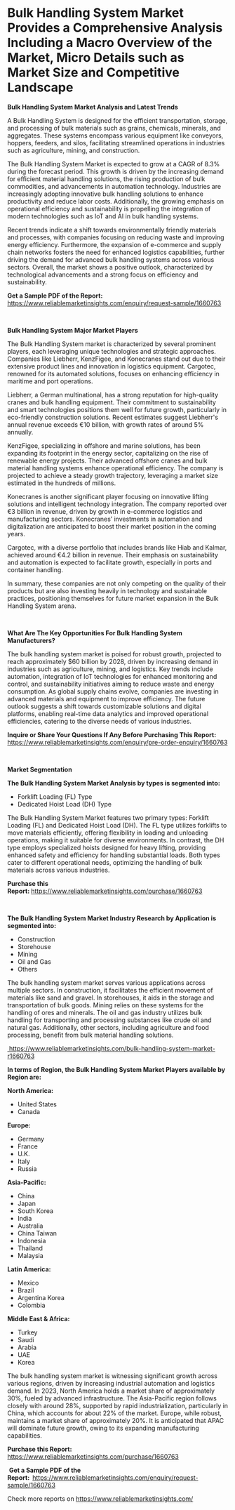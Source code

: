 <p><h1>Bulk Handling System Market Provides a Comprehensive Analysis Including a Macro Overview of the Market, Micro Details such as Market Size and Competitive Landscape</h1></p><p><strong>Bulk Handling System Market Analysis and Latest Trends</strong></p>
<p><p>A Bulk Handling System is designed for the efficient transportation, storage, and processing of bulk materials such as grains, chemicals, minerals, and aggregates. These systems encompass various equipment like conveyors, hoppers, feeders, and silos, facilitating streamlined operations in industries such as agriculture, mining, and construction.</p><p>The Bulk Handling System Market is expected to grow at a CAGR of 8.3% during the forecast period. This growth is driven by the increasing demand for efficient material handling solutions, the rising production of bulk commodities, and advancements in automation technology. Industries are increasingly adopting innovative bulk handling solutions to enhance productivity and reduce labor costs. Additionally, the growing emphasis on operational efficiency and sustainability is propelling the integration of modern technologies such as IoT and AI in bulk handling systems.</p><p>Recent trends indicate a shift towards environmentally friendly materials and processes, with companies focusing on reducing waste and improving energy efficiency. Furthermore, the expansion of e-commerce and supply chain networks fosters the need for enhanced logistics capabilities, further driving the demand for advanced bulk handling systems across various sectors. Overall, the market shows a positive outlook, characterized by technological advancements and a strong focus on efficiency and sustainability.</p></p>
<p><strong>Get a Sample PDF of the Report:&nbsp;</strong> <a href="https://www.reliablemarketinsights.com/enquiry/request-sample/1660763?utm_campaign=3571&utm_medium=2&utm_source=Github&utm_content=ia&utm_term=10042025&utm_id=bulk-handling-system">https://www.reliablemarketinsights.com/enquiry/request-sample/1660763</a></p>
<p>&nbsp;</p>
<p><strong>Bulk Handling System Major Market Players</strong></p>
<p><p>The Bulk Handling System market is characterized by several prominent players, each leveraging unique technologies and strategic approaches. Companies like Liebherr, KenzFigee, and Konecranes stand out due to their extensive product lines and innovation in logistics equipment. Cargotec, renowned for its automated solutions, focuses on enhancing efficiency in maritime and port operations.</p><p>Liebherr, a German multinational, has a strong reputation for high-quality cranes and bulk handling equipment. Their commitment to sustainability and smart technologies positions them well for future growth, particularly in eco-friendly construction solutions. Recent estimates suggest Liebherr's annual revenue exceeds €10 billion, with growth rates of around 5% annually.</p><p>KenzFigee, specializing in offshore and marine solutions, has been expanding its footprint in the energy sector, capitalizing on the rise of renewable energy projects. Their advanced offshore cranes and bulk material handling systems enhance operational efficiency. The company is projected to achieve a steady growth trajectory, leveraging a market size estimated in the hundreds of millions.</p><p>Konecranes is another significant player focusing on innovative lifting solutions and intelligent technology integration. The company reported over €3 billion in revenue, driven by growth in e-commerce logistics and manufacturing sectors. Konecranes’ investments in automation and digitalization are anticipated to boost their market position in the coming years.</p><p>Cargotec, with a diverse portfolio that includes brands like Hiab and Kalmar, achieved around €4.2 billion in revenue. Their emphasis on sustainability and automation is expected to facilitate growth, especially in ports and container handling.</p><p>In summary, these companies are not only competing on the quality of their products but are also investing heavily in technology and sustainable practices, positioning themselves for future market expansion in the Bulk Handling System arena.</p></p>
<p>&nbsp;</p>
<p><strong>What Are The Key Opportunities For Bulk Handling System Manufacturers?</strong></p>
<p><p>The bulk handling system market is poised for robust growth, projected to reach approximately $60 billion by 2028, driven by increasing demand in industries such as agriculture, mining, and logistics. Key trends include automation, integration of IoT technologies for enhanced monitoring and control, and sustainability initiatives aiming to reduce waste and energy consumption. As global supply chains evolve, companies are investing in advanced materials and equipment to improve efficiency. The future outlook suggests a shift towards customizable solutions and digital platforms, enabling real-time data analytics and improved operational efficiencies, catering to the diverse needs of various industries.</p></p>
<p><strong>Inquire or Share Your Questions If Any Before Purchasing This Report:</strong> <a href="https://www.reliablemarketinsights.com/enquiry/pre-order-enquiry/1660763?utm_campaign=3571&utm_medium=2&utm_source=Github&utm_content=ia&utm_term=10042025&utm_id=bulk-handling-system">https://www.reliablemarketinsights.com/enquiry/pre-order-enquiry/1660763</a></p>
<p>&nbsp;</p>
<p><strong>Market Segmentation</strong></p>
<p><strong>The Bulk Handling System Market Analysis by types is segmented into:</strong></p>
<p><ul><li>Forklift Loading (FL) Type</li><li>Dedicated Hoist Load (DH) Type</li></ul></p>
<p><p>The Bulk Handling System Market features two primary types: Forklift Loading (FL) and Dedicated Hoist Load (DH). The FL type utilizes forklifts to move materials efficiently, offering flexibility in loading and unloading operations, making it suitable for diverse environments. In contrast, the DH type employs specialized hoists designed for heavy lifting, providing enhanced safety and efficiency for handling substantial loads. Both types cater to different operational needs, optimizing the handling of bulk materials across various industries.</p></p>
<p><strong>Purchase this Report:&nbsp;</strong><a href="https://www.reliablemarketinsights.com/purchase/1660763?utm_campaign=3571&utm_medium=2&utm_source=Github&utm_content=ia&utm_term=10042025&utm_id=bulk-handling-system">https://www.reliablemarketinsights.com/purchase/1660763</a></p>
<p>&nbsp;</p>
<p><strong>The Bulk Handling System Market Industry Research by Application is segmented into:</strong></p>
<p><ul><li>Construction</li><li>Storehouse</li><li>Mining</li><li>Oil and Gas</li><li>Others</li></ul></p>
<p><p>The bulk handling system market serves various applications across multiple sectors. In construction, it facilitates the efficient movement of materials like sand and gravel. In storehouses, it aids in the storage and transportation of bulk goods. Mining relies on these systems for the handling of ores and minerals. The oil and gas industry utilizes bulk handling for transporting and processing substances like crude oil and natural gas. Additionally, other sectors, including agriculture and food processing, benefit from bulk material handling solutions.</p></p>
<p><a href="https://www.reliablemarketinsights.com/bulk-handling-system-market-r1660763?utm_campaign=3571&utm_medium=2&utm_source=Github&utm_content=ia&utm_term=10042025&utm_id=bulk-handling-system">&nbsp;https://www.reliablemarketinsights.com/bulk-handling-system-market-r1660763</a></p>
<p><strong>In terms of Region, the Bulk Handling System Market Players available by Region are:</strong></p>
<p>
    <p> <strong> North America: </strong>
        <ul>
            <li>United States</li>
            <li>Canada</li>
        </ul>
        </p> 
    <p> <strong> Europe: </strong>
        <ul>
            <li>Germany</li>
            <li>France</li>
            <li>U.K.</li>
            <li>Italy</li>
            <li>Russia</li>
        </ul>
        </p> 
    <p> <strong> Asia-Pacific: </strong>
        <ul>
            <li>China</li>
            <li>Japan</li>
            <li>South Korea</li>
            <li>India</li>
            <li>Australia</li>
            <li>China Taiwan</li>
            <li>Indonesia</li>
            <li>Thailand</li>
            <li>Malaysia</li>
        </ul>
        </p> 
    <p> <strong> Latin America: </strong>
        <ul>
            <li>Mexico</li>
            <li>Brazil</li>
            <li>Argentina Korea</li>
            <li>Colombia</li>
        </ul>
        </p> 
    <p> <strong> Middle East & Africa: </strong>
        <ul>
            <li>Turkey</li>
            <li>Saudi</li>
            <li>Arabia</li>
            <li>UAE</li>
            <li>Korea</li>
        </ul>
    </p>
    </p>
<p><p>The bulk handling system market is witnessing significant growth across various regions, driven by increasing industrial automation and logistics demand. In 2023, North America holds a market share of approximately 30%, fueled by advanced infrastructure. The Asia-Pacific region follows closely with around 28%, supported by rapid industrialization, particularly in China, which accounts for about 22% of the market. Europe, while robust, maintains a market share of approximately 20%. It is anticipated that APAC will dominate future growth, owing to its expanding manufacturing capabilities.</p></p>
<p><strong>Purchase this Report: </strong><a href="https://www.reliablemarketinsights.com/purchase/1660763?utm_campaign=3571&utm_medium=2&utm_source=Github&utm_content=ia&utm_term=10042025&utm_id=bulk-handling-system">https://www.reliablemarketinsights.com/purchase/1660763</a></p>
<p>&nbsp;<strong>Get a Sample PDF of the Report:&nbsp;&nbsp;</strong><a href="https://www.reliablemarketinsights.com/enquiry/request-sample/1660763?utm_campaign=3571&utm_medium=2&utm_source=Github&utm_content=ia&utm_term=10042025&utm_id=bulk-handling-system">https://www.reliablemarketinsights.com/enquiry/request-sample/1660763</a></p>
<p><strong></strong></p>
<p>Check more reports on <a href="https://www.reliablemarketinsights.com/?utm_campaign=3571&utm_medium=2&utm_source=Github&utm_content=ia&utm_term=10042025&utm_id=bulk-handling-system">https://www.reliablemarketinsights.com/</a></p>